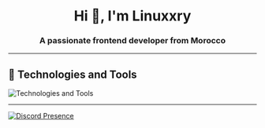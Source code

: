 <h1 align="center">Hi 👋, I'm Linuxxry</h1>
<h3 align="center">A passionate frontend developer from Morocco</h3>

---

## 🧰 Technologies and Tools

<div>
  <img src="https://skillicons.dev/icons?i=discord,vscode,nodejs,html,css,js,ts,mongodb,express,react,github" alt="Technologies and Tools" />
</div>

---

<p align="left">
  <a href="https://discord.com/users/1178118182620377118" target="_blank">
    <img src="https://lanyard.cnrad.dev/api/1178118182620377118" alt="Discord Presence" />
  </a>
</p>
